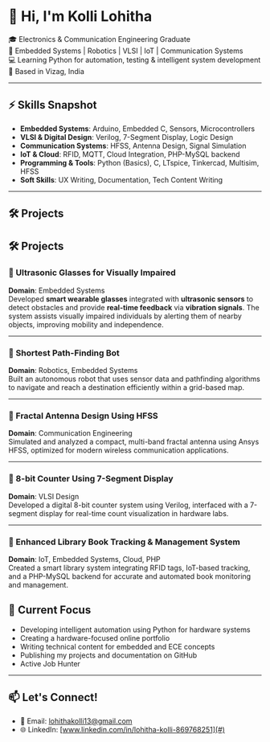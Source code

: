 # 👋 Hi, I'm Kolli Lohitha

🎓 Electronics & Communication Engineering Graduate  
🔧 Embedded Systems | Robotics | VLSI | IoT | Communication Systems  
💻 Learning Python for automation, testing & intelligent system development  
📍 Based in Vizag, India

---

## ⚡ Skills Snapshot
- **Embedded Systems**: Arduino, Embedded C, Sensors, Microcontrollers
- **VLSI & Digital Design**: Verilog, 7-Segment Display, Logic Design
- **Communication Systems**: HFSS, Antenna Design, Signal Simulation
- **IoT & Cloud**: RFID, MQTT, Cloud Integration, PHP-MySQL backend
- **Programming & Tools**: Python (Basics), C, LTspice, Tinkercad, Multisim, HFSS
- **Soft Skills**: UX Writing, Documentation, Tech Content Writing

---

## 🛠️ Projects

## 🛠️ Projects

### 🔹 Ultrasonic Glasses for Visually Impaired  
**Domain**: Embedded Systems  
Developed **smart wearable glasses** integrated with **ultrasonic sensors** to detect obstacles and provide **real-time feedback** via **vibration signals**. The system assists visually impaired individuals by alerting them of nearby objects, improving mobility and independence.

---

### 🔹 Shortest Path-Finding Bot  
**Domain**: Robotics, Embedded Systems  
Built an autonomous robot that uses sensor data and pathfinding algorithms to navigate and reach a destination efficiently within a grid-based map.

---

### 🔹 Fractal Antenna Design Using HFSS  
**Domain**: Communication Engineering  
Simulated and analyzed a compact, multi-band fractal antenna using Ansys HFSS, optimized for modern wireless communication applications.

---

### 🔹 8-bit Counter Using 7-Segment Display  
**Domain**: VLSI Design  
Developed a digital 8-bit counter system using Verilog, interfaced with a 7-segment display for real-time count visualization in hardware labs.

---

### 🔹 Enhanced Library Book Tracking & Management System  
**Domain**: IoT, Embedded Systems, Cloud, PHP  
Created a smart library system integrating RFID tags, IoT-based tracking, and a PHP-MySQL backend for accurate and automated book monitoring and management.


## 🚀 Current Focus
- Developing intelligent automation using Python for hardware systems  
- Creating a hardware-focused online portfolio  
- Writing technical content for embedded and ECE concepts  
- Publishing my projects and documentation on GitHub
- Active Job Hunter

---

## 📫 Let's Connect!
- 📧 Email: lohithakolli13@gmail.com  
- 🌐 LinkedIn: [www.linkedin.com/in/lohitha-kolli-869768251](#)  
